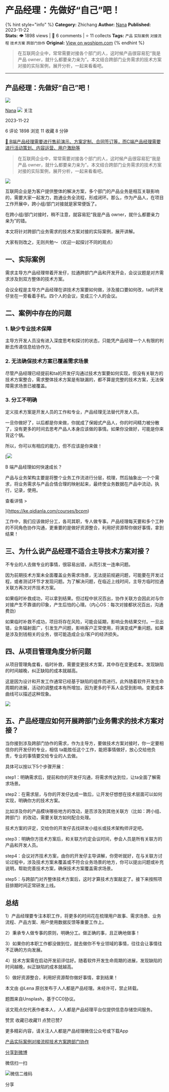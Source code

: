 # 产品经理：先做好“自己”吧！
{% hint style="info" %}
**Category:** Zhichang
**Author:** [Nana](https://www.woshipm.com/u/856418)
**Published:** 2023-11-22  
**Stats:** 👁️ 1898 views | 💬 6 comments | ⭐ 11 collects
**Tags:** `产品` `实际案例` `对接流程` `技术方案` `跨部门协作`
**Original:** [View on woshipm.com](https://www.woshipm.com/zhichang/5945514.html)
{% endhint %}
> 在互联网企业中，常常需要对接各个部门的人，这时候产品很容易犯“我是产品 owner，就什么都要亲力亲为”。本文结合跨部门业务需求的技术方案对接的实际案例，展开分析，一起来看看吧。

---

## 产品经理：先做好“自己”吧！

[![](https://static.woshipm.com/view/woshipm_api_def_20230131220106_9331.jpeg?imageView2/1/w/72/h/72/q/100)](https://www.woshipm.com/u/856418)

[Nana](https://www.woshipm.com/u/856418) ![](https://static.woshipm.com/tag/1121_1@2x.png) 关注

2023-11-22

6 评论 1898 浏览 11 收藏 8 分钟

[🔗 B端产品经理需要进行售前演示、方案定制、合同签订等，而C端产品经理需要进行活动策划、内容运营、用户激励等](https://ke.qidianla.com/courses/bcpm)

> 在互联网企业中，常常需要对接各个部门的人，这时候产品很容易犯“我是产品 owner，就什么都要亲力亲为”。本文结合跨部门业务需求的技术方案对接的实际案例，展开分析，一起来看看吧。

![](https://image.woshipm.com/2023/09/12/c3241b00-5116-11ee-8eef-00163e142b65.jpg)

互联网企业是为客户提供整体的解决方案，多个部门的产品业务是相互关联影响的，需要大家一起发力，跑通业务全流程，形成闭环。那么，作为产品人，在项目工作开展中，跨小组/部门对接就是家常便饭了。

在跨小组/部门对接时，稍不注意，就容易犯“我是产品 owner，就什么都要亲力亲为”的错。

本文将针对跨部门业务需求的技术方案对接的实际案例，展开讲解。

大家有则改之，无则共勉～（欢迎一起探讨不同的观点）

## 一、实际案例

需求主导方产品经理带着开发仔，拉通跨部门产品和开发开会，会议议题是对齐需求涉及到双方整体的技术方案。

会议全程是主导方产品经理在讲技术方案要如何做，涉及接口要如何改，ta的开发仔坐在一旁看着手机。四个人的会议，变成三个人的会议。

## 二、案例中存在的问题

### 1\. 缺少专业技术保障

主导方开发人员没有进入深度思考和探讨的状态，只能凭产品经理一个人有限的判断去传递信息给协作方。

### 2\. 无法确保技术方案已覆盖需求场景

尽管产品经理已经提前和ta的开发仔沟通过技术方案要如何实现，但没有关联方的技术方案整合，需求整体技术方案是有缺漏的，都不算是完整的技术方案，无法保障需求场景已被覆盖。

### 3\. 分工不明确

定义技术方案是开发人员的工作和专业，产品经理无法替代开发人员。

一旦你做好了，以后都是你来做，你就成了保姆式产品人，你的时间精力被分散了，没有更多的时间去思考产品人本身应该做的事情。如果你没做好，可能是你来背这个锅。

所以，你可以有相应的能力，但不应该是你来做！

[![](https://image.woshipm.com/2023/08/02/a53a469e-30e3-11ee-88e7-00163e0b5ff3.png)

B 端产品经理如何快速成长？

产品与业务架构主要是将整个业务工作流进行分层，梳理，然后抽象出一个个需求，将业务需求与产品合情合理的映射起来，最终使业务数据在产品中流动，执行，记录，使用。

查看详情 >

](https://ke.qidianla.com/courses/bcpm)

工作中，我们应该做好分工，各司其职，专人做专事。产品经理每天要和多个工种的不同角色协作沟通，更重要的是做好资源整合，利用好资源帮你做好事情，拿到结果！

## 三、为什么说产品经理不适合主导技术方案对接？

不专业的人去做专业的事情，很容易出错，从而引发一连串问题。

因为前期技术方案未全面覆盖业务需求场景，无法提前规避问题，可能要在开发过程，或者测试环节才发现问题。为了解决问题，在临近上线时间，主导方临时拉通关联方再次对齐技术方案。

如果临时补救成功，可以拿到结果。但过程中状况百出，协作关联方会因此对与你对接产生不靠谱的印象，产生后怕的心理。（内心OS：每次对接都状况百出，沟通费劲）

如果临时补救不成功，项目将存在风险，可能会延期，影响业务结果交付。一旦出错，业务辐射面广，引发生产问题，影响客户正常使用，将演变成严重问题。如果是涉及到钱相关的业务，很可能造成企业/客户的经济损失。

## 四、从项目管理角度分析问题

从项目管理角度看，临时补救，需要变更技术方案，其中存在变更成本。发现缺陷的时间越晚，纠正缺陷的成本就越高。

这是因为设计和开发工作通常已经基于缺陷的组件而进行。此外随着软件开发生命周期的进展，活动的调整成本有所增加，因为更多的干系人会受到影响。变更成本曲线可以描述这种现象。

![](https://image.woshipm.com/wp-files/2023/11/xk2tjPY90tcE0wv07Qwv.png)

## 五、产品经理应如何开展跨部门业务需求的技术方案对接？

当你接到涉及跨部门协作的需求，作为主导方，要做技术方案对接时，你一定要相信你的开发仔的专业，相信 ta能胜任这个工作，能把事情做好，放心交给他负责，专业的事情要交给专业的人去做。

具体可以按以下5个步骤开展：

step1：明确需求后，提前和你的开发仔沟通，将需求传达到位，让ta全面了解需求场景。

step2：在需求层，与你的开发仔达成一致后，让开发仔想想在技术层面可以如何实现，明确你方的技术方案。

比如涉及你的产品模块哪些地方的改动，是否涉及到其他关联方（比如：跨小组、跨部门）的改动，需要关联方如何配合处理。

技术方案的评定，交给你的开发仔去找研发小组长或技术架构师评定吧。

step3：明确你方技术方案后，和关联方约定会议时间，参会人员是所有关联方的产品和开发人员。

step4：会议对齐技术方案，由你的开发仔主导讲解，你旁听就好，在与关联方讨论过程中，涉及技术方案未覆盖或不符合业务场景的地方，你可以提出问题或补充说明，帮助完善技术方案，确保技术方案覆盖需求场景。

step5：与跨部门对齐整体技术方案后，这时才算技术方案敲定了。接下来按照项目排期时间正常研发上线。

## 总结

1）产品经理要专注本职工作，将更多的时间花在梳理用户故事、需求场景、业务流程、产品方案、用户使用数据反馈等重要工作上。

2）秉承专人做专事的原则，明确分工。做正确的事，且正确地做事！

3）如果你的本职工作都没做到位，就去做你不专业领域的事情，往往会让事情往不正确的方向发展。

4）技术方案需在启动开发前评估好。随着软件开发生命周期的进展，发现缺陷的时间越晚，纠正缺陷的成本就越高。

5）做好资源整合，利用好资源帮你做好事情，拿到结果！

本文由 @Lena 原创发布于人人都是产品经理。未经许可，禁止转载。

题图来自Unsplash，基于CC0协议。

该文观点仅代表作者本人，人人都是产品经理平台仅提供信息存储空间服务。

赞赏 收藏已收藏11 点赞已赞7

更多精彩内容，请关注人人都是产品经理微信公众号或下载App

[产品](https://www.woshipm.com/tag/%e4%ba%a7%e5%93%81)[实际案例](https://www.woshipm.com/tag/%e5%ae%9e%e9%99%85%e6%a1%88%e4%be%8b)[对接流程](https://www.woshipm.com/tag/%e5%af%b9%e6%8e%a5%e6%b5%81%e7%a8%8b)[技术方案](https://www.woshipm.com/tag/%e6%8a%80%e6%9c%af%e6%96%b9%e6%a1%88)[跨部门协作](https://www.woshipm.com/tag/%e8%b7%a8%e9%83%a8%e9%97%a8%e5%8d%8f%e4%bd%9c)

[分享到微博](https://service.weibo.com/share/share.php?appkey=2775287854&title=产品经理：先做好“自己”吧！&url=https://www.woshipm.com/zhichang/5945514.html&pic=https://image.woshipm.com/2023/09/12/c3241b00-5116-11ee-8eef-00163e142b65.jpg)

微信扫一扫

![微信二维码](https://api.pwmqr.com/qrcode/create/?url=https://www.woshipm.com/zhichang/5945514.html)

分享